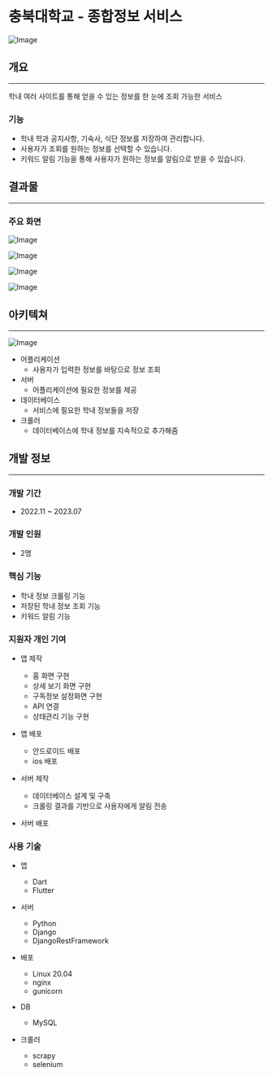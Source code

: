# 충북대학교 - 종합정보 서비스

![Image](https://github.com/user-attachments/assets/e732981a-a94c-4188-a1e6-2946a4207c83)

## 개요

---

학내 여러 사이트를 통해 얻을 수 있는 정보를 한 눈에 조회 가능한 서비스

### 기능

- 학내 학과 공지사항, 기숙사, 식단 정보를 저장하여 관리합니다.
- 사용자가 조회를 원하는 정보를 선택할 수 있습니다.
- 키워드 알림 기능을 통해 사용자가 원하는 정보를 알림으로 받을 수 있습니다.

## 결과물

---

### 주요 화면

![Image](https://github.com/user-attachments/assets/ae41a016-6827-4205-82b2-1bdbf13b5775)

![Image](https://github.com/user-attachments/assets/6ada9e0e-a761-432a-9cc1-ac8e9476b0ac)

![Image](https://github.com/user-attachments/assets/17a05fa1-982e-4c1f-b877-0c29c1e6d3ca)

![Image](https://github.com/user-attachments/assets/2093d998-f34d-45b4-9ecf-2c8814c7dc67)

## 아키텍쳐

---

![Image](https://github.com/user-attachments/assets/f651c23f-4b32-4cde-bdb2-41872c216a0b)

- 어플리케이션
    - 사용자가 입력한 정보를 바탕으로 정보 조회
- 서버
    - 어플리케이션에 필요한 정보를 제공
- 데이터베이스
    - 서비스에 필요한 학내 정보들을 저장
- 크롤러
    - 데이터베이스에 학내 정보를 지속적으로 추가해줌

## 개발 정보

---

### 개발 기간

- 2022.11 ~ 2023.07

### 개발 인원

- 2명

### 핵심 기능

- 학내 정보 크롤링 기능
- 저장된 학내 정보 조회 기능
- 키워드 알림 기능

### 지원자 개인 기여

- 앱 제작
    - 홈 화면 구현
    - 상세 보기 화면 구현
    - 구독정보 설정화면 구현
    - API 연결
    - 상태관리 기능 구현

- 앱 배포
    - 안드로이드 배포
    - ios 배포
- 서버 제작
    - 데이터베이스 설계 및 구축
    - 크롤링 결과를 기반으로 사용자에게 알림 전송
- 서버 배포

### 사용 기술

- 앱
    - Dart
    - Flutter
- 서버
    - Python
    - Django
    - DjangoRestFramework
    

- 배포
    - Linux 20.04
    - nginx
    - gunicorn
- DB
    - MySQL
- 크롤러
    - scrapy
    - selenium
